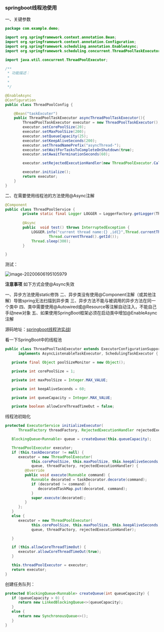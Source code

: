 ### springboot线程池使用

一、关键参数

```java
package com.example.demo;

import org.springframework.context.annotation.Bean;
import org.springframework.context.annotation.Configuration;
import org.springframework.scheduling.annotation.EnableAsync;
import org.springframework.scheduling.concurrent.ThreadPoolTaskExecutor;

import java.util.concurrent.ThreadPoolExecutor;

/**
 * 功能描述：
 *
 * 
 */

@EnableAsync
@Configuration
public class ThreadPoolConfig {

    @Bean("taskExcuter")
    public ThreadPoolTaskExecutor asyncThreadPoolTaskExecutor(){
        ThreadPoolTaskExecutor executor = new ThreadPoolTaskExecutor();
        executor.setCorePoolSize(20);
        executor.setMaxPoolSize(200);
        executor.setQueueCapacity(25);
        executor.setKeepAliveSeconds(200);
        executor.setThreadNamePrefix("asyncThread-");
        executor.setWaitForTasksToCompleteOnShutdown(true);
        executor.setAwaitTerminationSeconds(60);

        executor.setRejectedExecutionHandler(new ThreadPoolExecutor.CallerRunsPolicy());

        executor.initialize();
        return executor;
    }
}
```

二、在需要使用线程池的方法使用@Async注解

```java
@Component
public class ThreadPoolService {
        private static final Logger LOGGER = LoggerFactory.getLogger(ThreadPoolService.class);
        
        @Async
        public  void test() throws InterruptedException {
            LOGGER.info("current thread name:{} ,id{}",Thread.currentThread().getName(),
                    Thread.currentThread().getId());
            Thread.sleep(300);
        }

}
```

测试：

![image-20200606195105979](C:\Users\19349\AppData\Roaming\Typora\typora-user-images\image-20200606195105979.png)

**注意事项**
如下方式会使@Async失效

一、异步方法使用static修饰
二、异步类没有使用@Component注解（或其他注解）导致spring无法扫描到异步类
三、异步方法不能与被调用的异步方法在同一个类中
四、类中需要使用@Autowired或@Resource等注解自动注入，不能自己手动new对象
五、如果使用SpringBoot框架必须在启动类中增加@EnableAsync注解

源码地址：[springboot线程池实战l](https://github.com/rainluacgq/java/tree/master/spring源码学习/code/springboot-threadpool)

看一下SpringBoot中的线程池

```java
public class ThreadPoolTaskExecutor extends ExecutorConfigurationSupport
      implements AsyncListenableTaskExecutor, SchedulingTaskExecutor {

   private final Object poolSizeMonitor = new Object();

   private int corePoolSize = 1;

   private int maxPoolSize = Integer.MAX_VALUE;

   private int keepAliveSeconds = 60;

   private int queueCapacity = Integer.MAX_VALUE;

   private boolean allowCoreThreadTimeOut = false;
```

线程池初始化

```java
protected ExecutorService initializeExecutor(
      ThreadFactory threadFactory, RejectedExecutionHandler rejectedExecutionHandler) {

   BlockingQueue<Runnable> queue = createQueue(this.queueCapacity);

   ThreadPoolExecutor executor;
   if (this.taskDecorator != null) {
      executor = new ThreadPoolExecutor(
            this.corePoolSize, this.maxPoolSize, this.keepAliveSeconds, TimeUnit.SECONDS,
            queue, threadFactory, rejectedExecutionHandler) {
         @Override
         public void execute(Runnable command) {
            Runnable decorated = taskDecorator.decorate(command);
            if (decorated != command) {
               decoratedTaskMap.put(decorated, command);
            }
            super.execute(decorated);
         }
      };
   }
   else {
      executor = new ThreadPoolExecutor(
            this.corePoolSize, this.maxPoolSize, this.keepAliveSeconds, TimeUnit.SECONDS,
            queue, threadFactory, rejectedExecutionHandler);

   }

   if (this.allowCoreThreadTimeOut) {
      executor.allowCoreThreadTimeOut(true);
   }

   this.threadPoolExecutor = executor;
   return executor;
}
```

创建任务队列：

```java
protected BlockingQueue<Runnable> createQueue(int queueCapacity) {
   if (queueCapacity > 0) {
      return new LinkedBlockingQueue<>(queueCapacity);
   }
   else {
      return new SynchronousQueue<>();
   }
}
```
